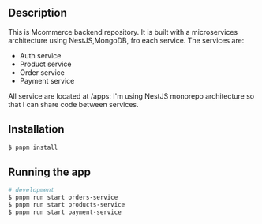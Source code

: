 ## Description

This is Mcommerce backend repository. It is built with a microservices architecture using NestJS,MongoDB, fro each service. The services are:

- Auth service
- Product service
- Order service
- Payment service

All service are located at /apps: I'm using NestJS monorepo architecture so that I can share code between services.

## Installation

```bash
$ pnpm install
```

## Running the app

```bash
# development
$ pnpm run start orders-service
$ pnpm run start products-service
$ pnpm run start payment-service

```
